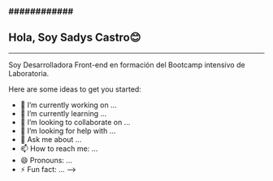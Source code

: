 ### ############<h2> Hola, Soy  Sadys Castro😊 </h2>
<hr>

Soy Desarrolladora Front-end en formación del Bootcamp intensivo de Laboratoria.
<!--
**SADYSCASTROC/SADYSCASTROC** is a ✨ _special_ ✨ repository because its `README.md` (this file) appears on your GitHub profile. -->

Here are some ideas to get you started:

- 🔭 I’m currently working on ...
- 🌱 I’m currently learning ...
- 👯 I’m looking to collaborate on ...
- 🤔 I’m looking for help with ...
- 💬 Ask me about ...
- 📫 How to reach me: ...
- 😄 Pronouns: ...
- ⚡ Fun fact: ...
-->
